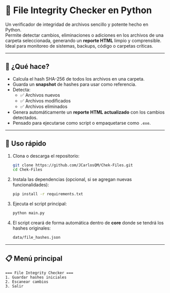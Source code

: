# 🔐 File Integrity Checker en Python

Un verificador de integridad de archivos sencillo y potente hecho en Python.  
Permite detectar cambios, eliminaciones o adiciones en los archivos de una carpeta seleccionada, generando un **reporte HTML** limpio y comprensible. Ideal para monitoreo de sistemas, backups, código o carpetas críticas.

---

## 🧠 ¿Qué hace?

- Calcula el hash SHA-256 de todos los archivos en una carpeta.
- Guarda un **snapshot** de hashes para usar como referencia.
- Detecta:
  - ✅ Archivos nuevos
  - ✅ Archivos modificados
  - ✅ Archivos eliminados
- Genera automáticamente un **reporte HTML actualizado** con los cambios detectados.
- Pensado para ejecutarse como script o empaquetarse como `.exe`.

---

## 🚀 Uso rápido

1. Clona o descarga el repositorio:
    ```bash
    git clone https://github.com/JCarlosQM/Chek-Files.git
    cd Chek-Files
    ```

2. Instala las dependencias (opcional, si se agregan nuevas funcionalidades):
    ```bash
    pip install -r requirements.txt
    ```

3. Ejecuta el script principal:
    ```bash
    python main.py
    ```
4. El script creará de forma automática dentro de **core** donde se tendrá los hashes originales:
    ```bash
    data/file_hashes.json
    ```
---

## 📋 Menú principal

```text
=== File Integrity Checker ===
1. Guardar hashes iniciales
2. Escanear cambios
3. Salir

